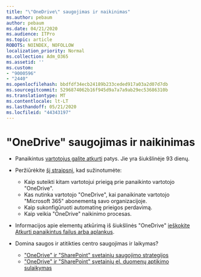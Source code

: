 ```yaml
---
title: "\"OneDrive\" saugojimas ir naikinimas"
ms.author: pebaum
author: pebaum
ms.date: 04/21/2020
ms.audience: ITPro
ms.topic: article
ROBOTS: NOINDEX, NOFOLLOW
localization_priority: Normal
ms.collection: Adm_O365
ms.assetid: ''
ms.custom:
- "9000596"
- "2440"
ms.openlocfilehash: bbdfdf34ecb24189b233ceded917a03a2d07d7db
ms.sourcegitcommit: 5296874062b16f945d9a7a7a9ab29ec53686310b
ms.translationtype: MT
ms.contentlocale: lt-LT
ms.lasthandoff: 05/21/2020
ms.locfileid: "44343197"
---
```

# <a name="onedrive-retention-and-deletion"></a>"OneDrive" saugojimas ir naikinimas

- Panaikintus [vartotojus galite atkurti](https://docs.microsoft.com/onedrive/restore-deleted-onedrive) patys. Jie yra šiukšlinėje 93 dienų.

- Peržiūrėkite [šį straipsnį,](https://docs.microsoft.com/onedrive/retention-and-deletion) kad sužinotumėte:
    - Kaip suteikti kitam vartotojui prieigą prie panaikinto vartotojo "OneDrive".
    - Kas nutinka vartotojo "OneDrive", kai panaikinate vartotojo "Microsoft 365" abonementą savo organizacijoje.
    - Kaip sukonfigūruoti automatinę prieigos perdavimą.
    - Kaip veikia "OneDrive" naikinimo procesas.

- Informacijos apie elementų atkūrimą iš šiukšlinės "OneDrive" [ieškokite Atkurti panaikintus failus arba aplankus](https://support.office.com/article/949ada80-0026-4db3-a953-c99083e6a84f).

- Domina saugos ir atitikties centro saugojimas ir laikymas?
    - ["OneDrive" ir "SharePoint" svetainių saugojimo strategijos](https://docs.microsoft.com/office365/securitycompliance/retention-policies?redirectSourcePath=%252farticle%252f5e377752-700d-4870-9b6d-12bfc12d2423#content-in-onedrive-accounts-and-sharepoint-sites)
    - ["OneDrive" ir "SharePoint" svetainių el. duomenų aptikimo sulaikymas](https://docs.microsoft.com/office365/securitycompliance/ediscovery-cases#step-4-place-content-locations-on-hold)
